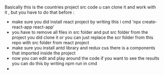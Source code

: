 Basically this is the countries project src code u can clone it and work with it , but you have to do that before :

-  make sure you did install react project by writing this i cmd 'npx create-react-app react-app' 
-   you have to remove all files in src folder and put src folder from the project you did clone it or you can just replace the scr folder from this repo with src folder from react project
-   make sure you install antd library and redux cus there is a components that imported inside the project 
-   now you can edit and play around the code if you want to see the results you can do this by writing npm run in cmd
-   
